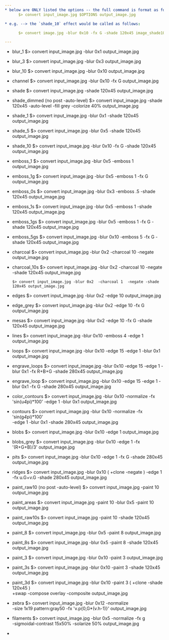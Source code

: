 ```yaml
---
* below are ONLY listed the options -- the full command is format as follows:
      $> convert input_image.jpg $OPTIONS output_image.jpg

* e.g. --> the `shade_10` effect would be called as follows:

      $> convert image.jpg -blur 0x10 -fx G -shade 120x45 image_shade10.jpg

---
```

* blur_1
      $> convert input_image.jpg -blur 0x1 output_image.jpg

* blur_3
      $> convert input_image.jpg -blur 0x3 output_image.jpg

* blur_10
      $> convert input_image.jpg -blur 0x10 output_image.jpg

* channel
      $> convert input_image.jpg -blur 0x10  -fx G output_image.jpg

* shade
      $> convert input_image.jpg -shade 120x45 output_image.jpg

* shade_dimmed (no post -auto-level)
      $> convert input_image.jpg -shade 120x45 -auto-level -fill grey -colorize 40% output_image.jpg

* shade_1
      $> convert input_image.jpg -blur 0x1 -shade 120x45 output_image.jpg

* shade_5
      $> convert input_image.jpg -blur 0x5 -shade 120x45 output_image.jpg

* shade_10
      $> convert input_image.jpg -blur 0x10 -fx G -shade 120x45 output_image.jpg

* emboss_1
      $> convert input_image.jpg -blur 0x5  -emboss 1 output_image.jpg

* emboss_1g
      $> convert input_image.jpg -blur 0x5  -emboss 1  -fx G output_image.jpg

* emboss_0s
      $> convert input_image.jpg -blur 0x3  -emboss .5 -shade 120x45 output_image.jpg

* emboss_1s
      $> convert input_image.jpg -blur 0x5  -emboss 1  -shade 120x45 output_image.jpg

* emboss_1gs
      $> convert input_image.jpg -blur 0x5  -emboss 1  -fx G  -shade 120x45 output_image.jpg

* emboss_5gs
      $> convert input_image.jpg -blur 0x10 -emboss 5  -fx G  -shade 120x45 output_image.jpg

* charcoal
      $> convert input_image.jpg -blur 0x2  -charcoal 10 -negate output_image.jpg

* charcoal_10s
      $> convert input_image.jpg -blur 0x2  -charcoal 10 -negate -shade 120x45 output_image.jpg

      $> convert input_image.jpg -blur 0x2  -charcoal 1  -negate -shade 120x45 output_image.jpg

* edges
      $> convert input_image.jpg -blur 0x2  -edge 10 output_image.jpg

* edge_grey
      $> convert input_image.jpg -blur 0x2  -edge 10 -fx G output_image.jpg

* mesas
      $> convert input_image.jpg -blur 0x2  -edge 10 -fx G -shade 120x45 output_image.jpg

* lines
      $> convert input_image.jpg -blur 0x10 -emboss 4 -edge 1 output_image.jpg

* loops
      $> convert input_image.jpg -blur 0x10 -edge 15  -edge 1  -blur 0x1 output_image.jpg

* engrave_loops
      $> convert input_image.jpg -blur 0x10 -edge 15  -edge 1  -blur 0x1 -fx R+B+G -shade 280x45 output_image.jpg

* engrave_loop
      $> convert input_image.jpg -blur 0x10 -edge 15  -edge 1  -blur 0x1 -fx G -shade 280x45 output_image.jpg

* color_contours
      $> convert input_image.jpg -blur 0x10 -normalize -fx 'sin(u*4*pi)*100' -edge 1 -blur 0x1 output_image.jpg

* contours
      $> convert input_image.jpg -blur 0x10 -normalize -fx 'sin(g*4*pi)*100' \
                        -edge 1 -blur 0x1 -shade 280x45 output_image.jpg

* blobs
      $> convert input_image.jpg -blur 0x10 -edge 1 output_image.jpg

* blobs_grey
      $> convert input_image.jpg -blur 0x10 -edge 1 -fx '(R+G+B)/3' output_image.jpg

* pits
      $> convert input_image.jpg -blur 0x10 -edge 1 -fx G -shade 280x45 output_image.jpg

* ridges
      $> convert input_image.jpg -blur 0x10 \( +clone -negate \) -edge 1 -fx u.G+v.G -shade 280x45 output_image.jpg

* paint_raw10 (no post -auto-level)
      $> convert input_image.jpg -paint 10 output_image.jpg

* paint_areas
      $> convert input_image.jpg -paint 10  -blur 0x5  -paint 10 output_image.jpg

* paint_raw10s
      $> convert input_image.jpg -paint 10  -shade 120x45 output_image.jpg

* paint_8
      $> convert input_image.jpg -blur 0x5  -paint 8 output_image.jpg

* paint_8s
      $> convert input_image.jpg -blur 0x5  -paint 8  -shade 120x45 output_image.jpg

* paint_3
      $> convert input_image.jpg -blur 0x10 -paint 3 output_image.jpg

* paint_3s
      $> convert input_image.jpg -blur 0x10 -paint 3  -shade 120x45 output_image.jpg

* paint_3d
      $> convert input_image.jpg -blur 0x10 -paint 3 \( +clone -shade 120x45 \) \
     +swap  -compose overlay -composite output_image.jpg

* zebra
      $> convert input_image.jpg -blur 0x12 -normalize \
     -size 1x19   pattern:gray50   -fx 'v.p{0,G*(v.h-1)}' output_image.jpg

* filaments
      $> convert input_image.jpg -blur 0x5 -normalize -fx g \
     -sigmoidal-contrast 15x50% -solarize 50% output_image.jpg

*
